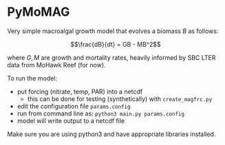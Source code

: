 # PyMoMAG
Very simple macroalgal growth model that evolves a biomass $B$ as follows:

```math
\frac{dB}{dt} = GB - MB^2
```
where $G,M$ are growth and mortality rates, heavily informed by SBC LTER data from MoHawk Reef (for now).

To run the model:
- put forcing (nitrate, temp, PAR) into a netcdf
  - this can be done for testing (synthetically) with `create_magfrc.py`
- edit the configuration file `params.config`
- run from command line as: `python3 main.py params.config`
- model will write output to a netcdf file

Make sure you are using python3 and have appropriate libraries installed.
